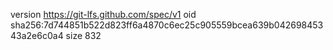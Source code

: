 version https://git-lfs.github.com/spec/v1
oid sha256:7d744851b522d823ff6a4870c6ec25c905559bcea639b04269845343a2e6c0a4
size 832
